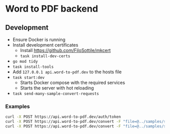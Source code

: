 # Word to PDF backend

## Development

- Ensure Docker is running
- Install development certificates
  - Install https://github.com/FiloSottile/mkcert
  - `task install-dev-certs`
- `go mod tidy`
- `task install-tools`
- Add `127.0.0.1 api.word-to-pdf.dev` to the hosts file
- `task start:dev`
  - Starts Docker compose with the required services
  - Starts the server with hot reloading
- `task send-many-sample-convert-requests`

### Examples

```bash
curl -X POST https://api.word-to-pdf.dev/auth/token
curl -X POST https://api.word-to-pdf.dev/convert -F "file=@../samples/sample_1mb.docx"
curl -X POST https://api.word-to-pdf.dev/convert -F "file=@../samples/sample_1mb.doc"
```
